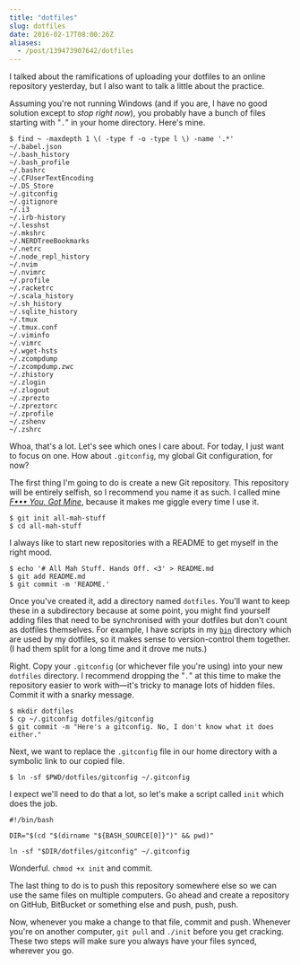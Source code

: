 ```yaml
---
title: "dotfiles"
slug: dotfiles
date: 2016-02-17T08:00:26Z
aliases:
  - /post/139473907642/dotfiles
---
```


I talked about the ramifications of uploading your dotfiles to an online repository yesterday, but I also want to talk a little about the practice.

Assuming you're not running Windows (and if you are, I have no good solution except to *stop right now*), you probably have a bunch of files starting with "`.`" in your home directory. Here's mine.

<!--more-->

    $ find ~ -maxdepth 1 \( -type f -o -type l \) -name '.*'
    ~/.babel.json
    ~/.bash_history
    ~/.bash_profile
    ~/.bashrc
    ~/.CFUserTextEncoding
    ~/.DS_Store
    ~/.gitconfig
    ~/.gitignore
    ~/.i3
    ~/.irb-history
    ~/.lesshst
    ~/.mkshrc
    ~/.NERDTreeBookmarks
    ~/.netrc
    ~/.node_repl_history
    ~/.nvim
    ~/.nvimrc
    ~/.profile
    ~/.racketrc
    ~/.scala_history
    ~/.sh_history
    ~/.sqlite_history
    ~/.tmux
    ~/.tmux.conf
    ~/.viminfo
    ~/.vimrc
    ~/.wget-hsts
    ~/.zcompdump
    ~/.zcompdump.zwc
    ~/.zhistory
    ~/.zlogin
    ~/.zlogout
    ~/.zprezto
    ~/.zpreztorc
    ~/.zprofile
    ~/.zshenv
    ~/.zshrc

Whoa, that's a lot. Let's see which ones I care about. For today, I just want to focus on one. How about `.gitconfig`, my global Git configuration, for now?

The first thing I'm going to do is create a new Git repository. This repository will be entirely selfish, so I recommend you name it as such. I called mine [*F••• You, Got Mine*][fygm], because it makes me giggle every time I use it.

    $ git init all-mah-stuff
    $ cd all-mah-stuff

I always like to start new repositories with a README to get myself in the right mood.

    $ echo '# All Mah Stuff. Hands Off. <3' > README.md
    $ git add README.md
    $ git commit -m 'README.'

Once you've created it, add a directory named `dotfiles`. You'll want to keep these in a subdirectory because at some point, you might find yourself adding files that need to be synchronised with your dotfiles but don't count as dotfiles themselves. For example, I have scripts in my [`bin`][fygm/bin] directory which are used by my dotfiles, so it makes sense to version-control them together. (I had them split for a long time and it drove me nuts.)

Right. Copy your `.gitconfig` (or whichever file you're using) into your new `dotfiles` directory. I recommend dropping the "`.`" at this time to make the repository easier to work with—it's tricky to manage lots of hidden files. Commit it with a snarky message.

    $ mkdir dotfiles
    $ cp ~/.gitconfig dotfiles/gitconfig
    $ git commit -m "Here's a gitconfig. No, I don't know what it does either."

Next, we want to replace the `.gitconfig` file in our home directory with a symbolic link to our copied file.

    $ ln -sf $PWD/dotfiles/gitconfig ~/.gitconfig

I expect we'll need to do that a lot, so let's make a script called `init` which does the job.

    #!/bin/bash

    DIR="$(cd "$(dirname "${BASH_SOURCE[0]}")" && pwd)"

    ln -sf "$DIR/dotfiles/gitconfig" ~/.gitconfig

Wonderful. `chmod +x init` and commit.

The last thing to do is to push this repository somewhere else so we can use the same files on multiple computers. Go ahead and create a repository on GitHub, BitBucket or something else and push, push, push.

Now, whenever you make a change to that file, commit and push. Whenever you're on another computer, `git pull` and `./init`  before you get cracking. These two steps will make sure you always have your files synced, wherever you go.

[fygm]: https://github.com/SamirTalwar/fygm
[fygm/bin]: https://github.com/SamirTalwar/fygm/tree/master/bin

